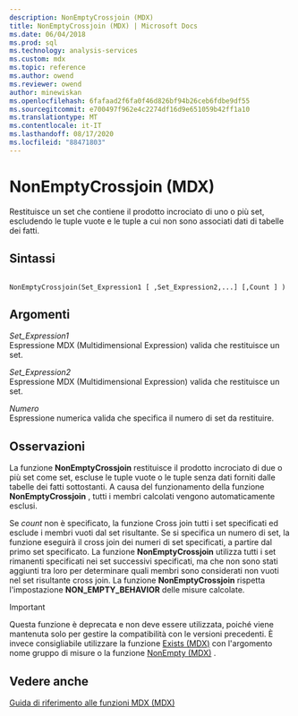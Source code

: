```yaml
---
description: NonEmptyCrossjoin (MDX)
title: NonEmptyCrossjoin (MDX) | Microsoft Docs
ms.date: 06/04/2018
ms.prod: sql
ms.technology: analysis-services
ms.custom: mdx
ms.topic: reference
ms.author: owend
ms.reviewer: owend
author: minewiskan
ms.openlocfilehash: 6fafaad2f6fa0f46d826bf94b26ceb6fdbe9df55
ms.sourcegitcommit: e700497f962e4c2274df16d9e651059b42ff1a10
ms.translationtype: MT
ms.contentlocale: it-IT
ms.lasthandoff: 08/17/2020
ms.locfileid: "88471803"
---
```

# <a name="nonemptycrossjoin-mdx"></a>NonEmptyCrossjoin (MDX)


  Restituisce un set che contiene il prodotto incrociato di uno o più set, escludendo le tuple vuote e le tuple a cui non sono associati dati di tabelle dei fatti.  
  
## <a name="syntax"></a>Sintassi  
  
```  
  
NonEmptyCrossjoin(Set_Expression1 [ ,Set_Expression2,...] [,Count ] )  
```  
  
## <a name="arguments"></a>Argomenti  
 *Set_Expression1*  
 Espressione MDX (Multidimensional Expression) valida che restituisce un set.  
  
 *Set_Expression2*  
 Espressione MDX (Multidimensional Expression) valida che restituisce un set.  
  
 *Numero*  
 Espressione numerica valida che specifica il numero di set da restituire.  
  
## <a name="remarks"></a>Osservazioni  
 La funzione **NonEmptyCrossjoin** restituisce il prodotto incrociato di due o più set come set, escluse le tuple vuote o le tuple senza dati forniti dalle tabelle dei fatti sottostanti. A causa del funzionamento della funzione **NonEmptyCrossjoin** , tutti i membri calcolati vengono automaticamente esclusi.  
  
 Se *count* non è specificato, la funzione Cross join tutti i set specificati ed esclude i membri vuoti dal set risultante. Se si specifica un numero di set, la funzione eseguirà il cross join dei numeri di set specificati, a partire dal primo set specificato. La funzione **NonEmptyCrossjoin** utilizza tutti i set rimanenti specificati nei set successivi specificati, ma che non sono stati aggiunti tra loro per determinare quali membri sono considerati non vuoti nel set risultante cross join. La funzione **NonEmptyCrossjoin** rispetta l'impostazione **NON_EMPTY_BEHAVIOR** delle misure calcolate.  
  
> [!IMPORTANT]  
>  Questa funzione è deprecata e non deve essere utilizzata, poiché viene mantenuta solo per gestire la compatibilità con le versioni precedenti. È invece consigliabile utilizzare la funzione [Exists (MDX)](../mdx/exists-mdx.md) con l'argomento nome gruppo di misure o la funzione [NonEmpty (MDX)](../mdx/nonempty-mdx.md) .  
  
## <a name="see-also"></a>Vedere anche  
 [Guida di riferimento alle funzioni MDX &#40;MDX&#41;](../mdx/mdx-function-reference-mdx.md)  
  
  
